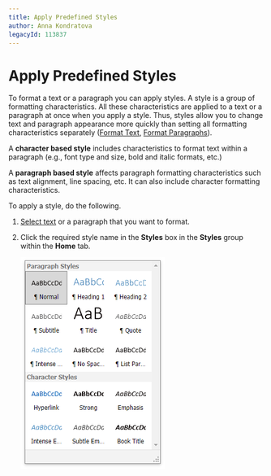 ```yaml
---
title: Apply Predefined Styles
author: Anna Kondratova
legacyId: 113837
---
```

# Apply Predefined Styles
To format a text or a paragraph you can apply styles. A style is a group of formatting characteristics. All these characteristics are applied to a text or a paragraph at once when you apply a style. Thus, styles allow you to change text and paragraph appearance more quickly than setting all formatting characteristics separately ([Format Text](format-text.md), [Format Paragraphs](format-paragraphs.md)).

A **character based style** includes characteristics to format text within a paragraph (e.g., font type and size,  bold and italic formats, etc.)

A **paragraph based style** affects paragraph formatting characteristics such as text alignment, line spacing, etc. It can also include character formatting characteristics.

To apply a style, do the following.
1. [Select text](../text-editing/select-text.md) or a paragraph that you want to format.
2. Click the required style name in the **Styles** box in the **Styles** group within the **Home** tab.
	
	![EUD_ASPxRichEdit_Home_StylesList](../../../images/img117813.png)